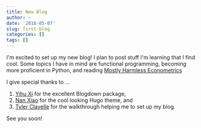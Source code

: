 ```yaml
---
title: New Blog
author: ~
date: '2018-05-07'
slug: first-blog
categories: []
tags: []
---
```


I'm excited to set up my new blog! I plan to post stuff I'm learning that I find cool. Some topics I have in mind are functional programming, becoming more proficient in Python, and reading [Mostly Harmless Econometrics](http://www.mostlyharmlesseconometrics.com/)

I give special thanks to ...

1. [Yihu Xi](https://bookdown.org/yihui/blogdown/) for the excellent Blogdown package, 
2. [Nan Xiao](https://github.com/road2stat/hugo-tanka) for the cool looking Hugo theme, and
3. [Tyler Clavelle](https://tclavelle.github.io/blog/blogdown_github/) for the walkthrough helping me to set up my blog.

See you soon!